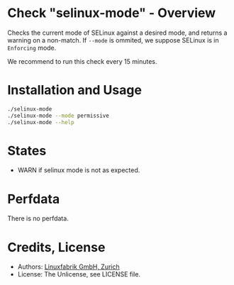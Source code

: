 # Check "selinux-mode" - Overview

Checks the current mode of SELinux against a desired mode, and returns a warning on a non-match. If `--mode` is ommited, we suppose SELinux is in `Enforcing` mode.

We recommend to run this check every 15 minutes.


# Installation and Usage

```bash
./selinux-mode
./selinux-mode --mode permissive
./selinux-mode --help
```


# States

* WARN if selinux mode is not as expected.


# Perfdata

There is no perfdata.


# Credits, License

* Authors: [Linuxfabrik GmbH, Zurich](https://www.linuxfabrik.ch)
* License: The Unlicense, see LICENSE file.